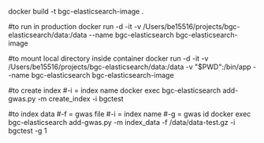 docker build -t bgc-elasticsearch-image .

#to run in production
docker run -d -it -v /Users/be15516/projects/bgc-elasticsearch/data:/data --name bgc-elasticsearch bgc-elasticsearch-image

#to mount local directory inside container
docker run -d -it -v /Users/be15516/projects/bgc-elasticsearch/data:/data -v "$PWD":/bin/app --name bgc-elasticsearch bgc-elasticsearch-image

#to create index
#-i = index name
docker exec bgc-elasticsearch add-gwas.py -m create_index -i bgctest

#to index data
#-f = gwas file
#-i = index name
#-g = gwas id
docker exec bgc-elasticsearch add-gwas.py -m index_data -f /data/data-test.gz -i bgctest -g 1
